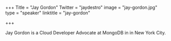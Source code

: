 +++
Title = "Jay Gordon"
Twitter = "jaydestro"
image = "jay-gordon.jpg"
type = "speaker"
linktitle = "jay-gordon"

+++

Jay Gordon is a Cloud Developer Advocate at MongoDB in in New York City.
